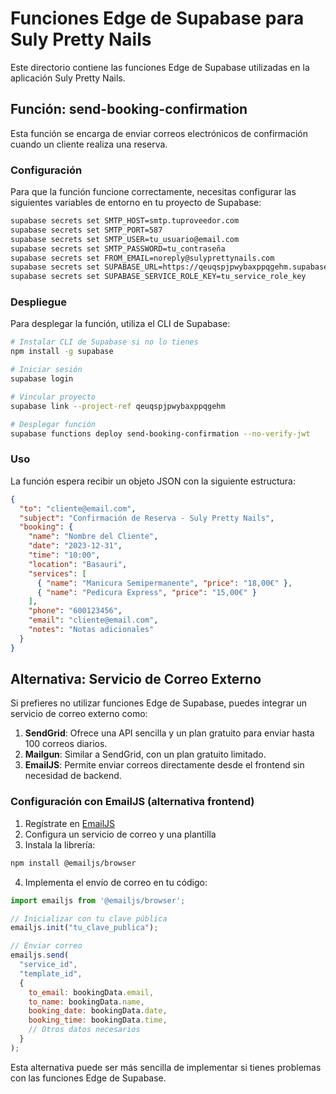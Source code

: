 # Funciones Edge de Supabase para Suly Pretty Nails

Este directorio contiene las funciones Edge de Supabase utilizadas en la aplicación Suly Pretty Nails.

## Función: send-booking-confirmation

Esta función se encarga de enviar correos electrónicos de confirmación cuando un cliente realiza una reserva.

### Configuración

Para que la función funcione correctamente, necesitas configurar las siguientes variables de entorno en tu proyecto de Supabase:

```bash
supabase secrets set SMTP_HOST=smtp.tuproveedor.com
supabase secrets set SMTP_PORT=587
supabase secrets set SMTP_USER=tu_usuario@email.com
supabase secrets set SMTP_PASSWORD=tu_contraseña
supabase secrets set FROM_EMAIL=noreply@sulyprettynails.com
supabase secrets set SUPABASE_URL=https://qeuqspjpwybaxppqgehm.supabase.co
supabase secrets set SUPABASE_SERVICE_ROLE_KEY=tu_service_role_key
```

### Despliegue

Para desplegar la función, utiliza el CLI de Supabase:

```bash
# Instalar CLI de Supabase si no lo tienes
npm install -g supabase

# Iniciar sesión
supabase login

# Vincular proyecto
supabase link --project-ref qeuqspjpwybaxppqgehm

# Desplegar función
supabase functions deploy send-booking-confirmation --no-verify-jwt
```

### Uso

La función espera recibir un objeto JSON con la siguiente estructura:

```json
{
  "to": "cliente@email.com",
  "subject": "Confirmación de Reserva - Suly Pretty Nails",
  "booking": {
    "name": "Nombre del Cliente",
    "date": "2023-12-31",
    "time": "10:00",
    "location": "Basauri",
    "services": [
      { "name": "Manicura Semipermanente", "price": "18,00€" },
      { "name": "Pedicura Express", "price": "15,00€" }
    ],
    "phone": "600123456",
    "email": "cliente@email.com",
    "notes": "Notas adicionales"
  }
}
```

## Alternativa: Servicio de Correo Externo

Si prefieres no utilizar funciones Edge de Supabase, puedes integrar un servicio de correo externo como:

1. **SendGrid**: Ofrece una API sencilla y un plan gratuito para enviar hasta 100 correos diarios.
2. **Mailgun**: Similar a SendGrid, con un plan gratuito limitado.
3. **EmailJS**: Permite enviar correos directamente desde el frontend sin necesidad de backend.

### Configuración con EmailJS (alternativa frontend)

1. Regístrate en [EmailJS](https://www.emailjs.com/)
2. Configura un servicio de correo y una plantilla
3. Instala la librería:

```bash
npm install @emailjs/browser
```

4. Implementa el envío de correo en tu código:

```javascript
import emailjs from '@emailjs/browser';

// Inicializar con tu clave pública
emailjs.init("tu_clave_publica");

// Enviar correo
emailjs.send(
  "service_id",
  "template_id",
  {
    to_email: bookingData.email,
    to_name: bookingData.name,
    booking_date: bookingData.date,
    booking_time: bookingData.time,
    // Otros datos necesarios
  }
);
```

Esta alternativa puede ser más sencilla de implementar si tienes problemas con las funciones Edge de Supabase.